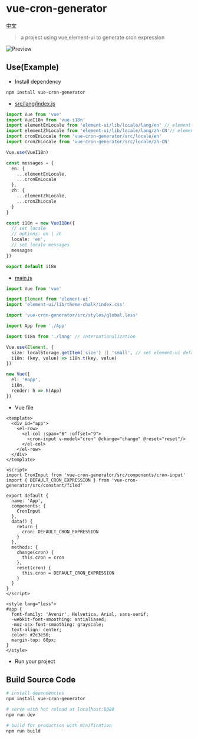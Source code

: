 # vue-cron-generator

[中文](./README_zh_CN.md)

> a project using vue,element-ui to generate cron expression

![Preview](https://raw.githubusercontent.com/ldang264/vue-cron-generator/master/resources/snapshot.png)

## Use(Example)
- Install dependency
``` bash
npm install vue-cron-generator
```

- [src/lang/index.js](https://github.com/attemper/attemper/blob/master/attemper-admin/src/lang/index.js)  
``` typescript
import Vue from 'vue'
import VueI18n from 'vue-i18n'
import elementEnLocale from 'element-ui/lib/locale/lang/en' // element-ui lang
import elementZhLocale from 'element-ui/lib/locale/lang/zh-CN'// element-ui lang
import cronEnLocale from 'vue-cron-generator/src/locale/en'
import cronZhLocale from 'vue-cron-generator/src/locale/zh-CN'

Vue.use(VueI18n)

const messages = {
  en: {
    ...elementEnLocale,
    ...cronEnLocale
  },
  zh: {
    ...elementZhLocale,
    ...cronZhLocale
  }
}

const i18n = new VueI18n({
  // set locale
  // options: en | zh
  locale: 'en',
  // set locale messages
  messages
})

export default i18n

```

- [main.js](https://github.com/attemper/attemper/blob/master/attemper-admin/src/lang/index.js)  
``` typescript
import Vue from 'vue'

import Element from 'element-ui'
import 'element-ui/lib/theme-chalk/index.css'

import 'vue-cron-generator/src/styles/global.less'

import App from './App'

import i18n from './lang' // Internationalization

Vue.use(Element, {
  size: localStorage.getItem('size') || 'small', // set element-ui default size
  i18n: (key, value) => i18n.t(key, value)
})

new Vue({
  el: '#app',
  i18n,
  render: h => h(App)
})

```

- Vue file

``` vue
<template>
  <div id="app">
    <el-row>
      <el-col :span="6" :offset="9">
        <cron-input v-model="cron" @change="change" @reset="reset"/>
      </el-col>
    </el-row>
  </div>
</template>

<script>
import CronInput from 'vue-cron-generator/src/components/cron-input'
import { DEFAULT_CRON_EXPRESSION } from 'vue-cron-generator/src/constant/filed'

export default {
  name: 'App',
  components: {
    CronInput
  },
  data() {
    return {
      cron: DEFAULT_CRON_EXPRESSION
    }
  },
  methods: {
    change(cron) {
      this.cron = cron
    },
    reset(cron) {
      this.cron = DEFAULT_CRON_EXPRESSION
    }
  }
}
</script>

<style lang="less">
#app {
  font-family: 'Avenir', Helvetica, Arial, sans-serif;
  -webkit-font-smoothing: antialiased;
  -moz-osx-font-smoothing: grayscale;
  text-align: center;
  color: #2c3e50;
  margin-top: 60px;
}
</style>

```

- Run your project

## Build Source Code

``` bash
# install dependencies
npm install vue-cron-generator

# serve with hot reload at localhost:8080
npm run dev

# build for production with minification
npm run build
```
